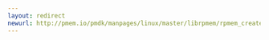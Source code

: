 ```yaml
---
layout: redirect
newurl: http://pmem.io/pmdk/manpages/linux/master/librpmem/rpmem_create.3.html
---
```

